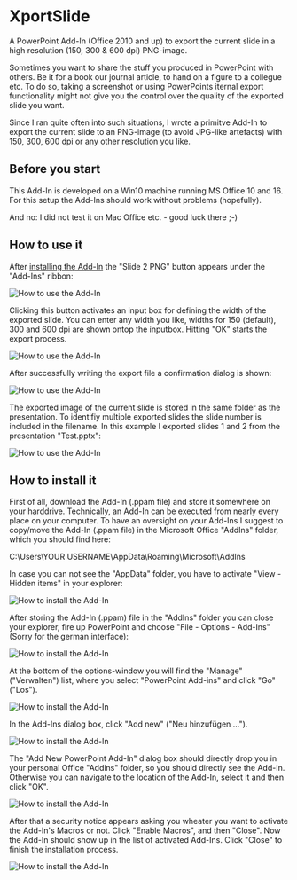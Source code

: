 # XportSlide
A PowerPoint Add-In (Office 2010 and up) to export the current slide in a high resolution (150, 300 &amp; 600 dpi) PNG-image.

Sometimes you want to share the stuff you produced in PowerPoint with others. Be it for a book our journal article, to hand on a figure to a collegue etc. To do so, taking a screenshot or using PowerPoints iternal export functionality might not give you the control over the quality of the exported slide you want. 

Since I ran quite often into such situations, I wrote a primitve Add-In to export the current slide to an PNG-image (to avoid JPG-like artefacts) with 150, 300, 600 dpi or any other resolution you like.

## Before you start

This Add-In is developed on a Win10 machine running MS Office 10 and 16. For this setup the Add-Ins should work without problems (hopefully).

And no: I did not test it on Mac Office etc. - good luck there ;-)

## How to use it

After [installing the Add-In](#how-to-install-it) the "Slide 2 PNG" button appears under the "Add-Ins" ribbon:

![How to use the Add-In](documentation/add_in_6.png)

Clicking this button activates an input box for defining the width of the exported slide. You can enter any width you like, widths for 150 (default), 300 and 600 dpi are shown ontop the inputbox. Hitting "OK" starts the export process. 

![How to use the Add-In](documentation/add_in_7.png)

After successfully writing the export file a confirmation dialog is shown:

![How to use the Add-In](documentation/add_in_8.png)

The exported image of the current slide is stored in the same folder as the presentation. To identifiy multiple exported slides the slide number is included in the filename. In this example I exported slides 1 and 2 from the presentation "Test.pptx":

![How to use the Add-In](documentation/add_in_9.png)

## How to install it

First of all, download the Add-In (.ppam file) and store it somewhere on your harddrive. Technically, an Add-In can be executed from nearly every place on your computer. To have an oversight on your Add-Ins I suggest to copy/move the Add-In (.ppam file) in the Microsoft Office "AddIns" folder, which you should find here:

C:\Users\YOUR USERNAME\AppData\Roaming\Microsoft\AddIns

In case you can not see the "AppData" folder, you have to activate "View - Hidden items" in your explorer:

![How to install the Add-In](documentation/show_hidden.png)

After storing the Add-In (.ppam) file in the "AddIns" folder you can close your explorer, fire up PowerPoint and choose "File - Options - Add-Ins" (Sorry for the german interface):

![How to install the Add-In](documentation/add_in_1.png)

At the bottom of the options-window you will find the "Manage" ("Verwalten") list, where you select "PowerPoint Add-ins" and click "Go" ("Los").

![How to install the Add-In](documentation/add_in_2.png)

In the Add-Ins dialog box, click "Add new" ("Neu hinzufügen ...").

![How to install the Add-In](documentation/add_in_3.png)

The "Add New PowerPoint Add-In" dialog box should directly drop you in your personal Office "Addins" folder, so you should directly see the Add-In. Otherwise you can navigate to the location of the Add-In, select it and then click "OK".

![How to install the Add-In](documentation/add_in_4.png)

After that a security notice appears asking you wheater you want to activate the Add-In's Macros or not. Click "Enable Macros", and then "Close". Now the Add-In should show up in the list of activated Add-Ins. Click "Close" to finish the installation process.

![How to install the Add-In](documentation/add_in_5.png)





